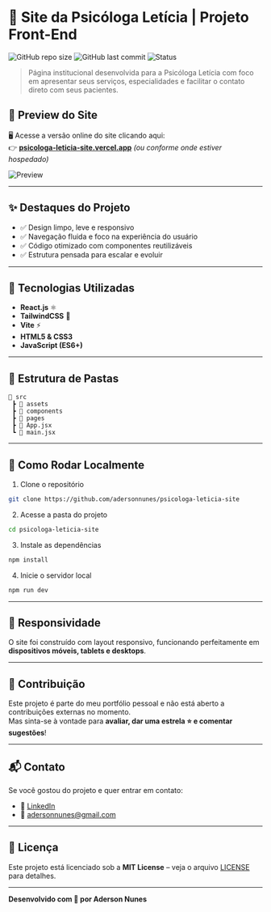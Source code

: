 # 🌿 Site da Psicóloga Letícia | Projeto Front-End

![GitHub repo size](https://img.shields.io/github/repo-size/adersonnunes/psicologa-leticia-site?color=success)
![GitHub last commit](https://img.shields.io/github/last-commit/adersonnunes/psicologa-leticia-site)
![Status](https://img.shields.io/badge/status-online-brightgreen)

> Página institucional desenvolvida para a Psicóloga Letícia com foco em apresentar seus serviços, especialidades e facilitar o contato direto com seus pacientes.

## 📸 Preview do Site

🖥️ Acesse a versão online do site clicando aqui:  
👉 **[psicologa-leticia-site.vercel.app](https://psicologa-leticia-site.vercel.app)** *(ou conforme onde estiver hospedado)*

![Preview](https://user-images.githubusercontent.com/your-image-here.png)

---

## ✨ Destaques do Projeto

- ✅ Design limpo, leve e responsivo
- ✅ Navegação fluida e foco na experiência do usuário
- ✅ Código otimizado com componentes reutilizáveis
- ✅ Estrutura pensada para escalar e evoluir

---

## 🧠 Tecnologias Utilizadas

- **React.js** ⚛️  
- **TailwindCSS** 💨  
- **Vite** ⚡  
- **HTML5 & CSS3**  
- **JavaScript (ES6+)**  

---

## 📂 Estrutura de Pastas

```
📁 src
 ┣ 📂 assets
 ┣ 📂 components
 ┣ 📂 pages
 ┣ 📜 App.jsx
 ┗ 📜 main.jsx
```

---

## 🚀 Como Rodar Localmente

1. Clone o repositório
```bash
git clone https://github.com/adersonnunes/psicologa-leticia-site
```

2. Acesse a pasta do projeto
```bash
cd psicologa-leticia-site
```

3. Instale as dependências
```bash
npm install
```

4. Inicie o servidor local
```bash
npm run dev
```

---

## 📱 Responsividade

O site foi construído com layout responsivo, funcionando perfeitamente em **dispositivos móveis, tablets e desktops**.

---

## 🧩 Contribuição

Este projeto é parte do meu portfólio pessoal e não está aberto a contribuições externas no momento.  
Mas sinta-se à vontade para **avaliar, dar uma estrela ⭐ e comentar sugestões**!

---

## 📬 Contato

Se você gostou do projeto e quer entrar em contato:

- 💼 [LinkedIn](https://www.linkedin.com/in/adersonnunes)
- 📧 adersonnunes@gmail.com

---

## 📝 Licença

Este projeto está licenciado sob a **MIT License** – veja o arquivo [LICENSE](LICENSE) para detalhes.

---

**Desenvolvido com 💚 por Aderson Nunes**
